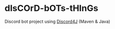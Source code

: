 # dIsCOrD-bOTs-tHInGs
Discord bot project using [Discord4J](https://github.com/Discord4J/Discord4J) (Maven &amp; Java)
